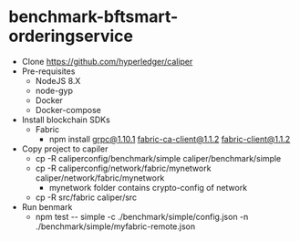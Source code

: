 # benchmark-bftsmart-orderingservice
- Clone https://github.com/hyperledger/caliper
- Pre-requisites
    - NodeJS 8.X
    - node-gyp
    - Docker
    - Docker-compose
- Install blockchain SDKs
    - Fabric
        - npm install grpc@1.10.1 fabric-ca-client@1.1.2 fabric-client@1.1.2
- Copy project to capiler
    - cp -R caliperconfig/benchmark/simple caliper/benchmark/simple
    - cp -R caliperconfig/network/fabric/mynetwork caliper/network/fabric/mynetwork
        - mynetwork folder contains crypto-config of network
    - cp -R src/fabric caliper/src
- Run benmark
    - npm test -- simple -c ./benchmark/simple/config.json -n ./benchmark/simple/myfabric-remote.json
 

